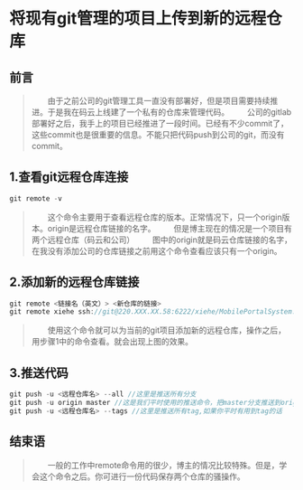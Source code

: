 将现有git管理的项目上传到新的远程仓库
=========

前言
------------
>　　由于之前公司的git管理工具一直没有部署好，但是项目需要持续推进。于是我在码云上线建了一个私有的仓库来管理代码。
>　　公司的gitlab部署好之后，我手上的项目已经推进了一段时间。已经有不少commit了，这些commit也是很重要的信息。不能只把代码push到公司的git，而没有commit。

1.查看git远程仓库连接
-----------
```java
git remote -v
```
>　　这个命令主要用于查看远程仓库的版本。正常情况下，只一个origin版本。origin是远程仓库链接的名字。
>　　但是博主现在的情况是一个项目有两个远程仓库（码云和公司）
>　　图中的origin就是码云仓库链接的名字，在我没有添加公司的仓库链接之前用这个命令查看应该只有一个origin。


2.添加新的远程仓库链接
---------
```java
git remote <链接名（英文）> <新仓库的链接>
git remote xiehe ssh://git@220.XXX.XX.58:6222/xiehe/MobilePortalSystem.git 
```
>　　使用这个命令就可以为当前的git项目添加新的远程仓库，操作之后，用步骤1中的命令查看。就会出现上图的效果。

3.推送代码
------------
```java
git push -u <远程仓库名> --all //这里是推送所有分支
git push -u origin master //这是我们平时使用的推送命令，把master分支推送到origin仓库中
git push -u <远程仓库名> --tags //这里是推送所有tag,如果你平时有用到tag的话
```

结束语
------------
>　　一般的工作中remote命令用的很少，博主的情况比较特殊。但是，学会这个命令之后。你可进行一份代码保存两个仓库的骚操作。
